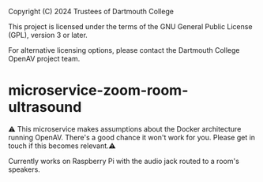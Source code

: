 Copyright (C) 2024 Trustees of Dartmouth College

This project is licensed under the terms of the GNU General Public License (GPL), version 3 or later.

For alternative licensing options, please contact the Dartmouth College OpenAV project team.

# microservice-zoom-room-ultrasound

:warning: This microservice makes assumptions about the Docker architecture running OpenAV. There's a good chance it won't work for you. Please get in touch if this becomes relevant.:warning:

Currently works on Raspberry Pi with the audio jack routed to a room's speakers.